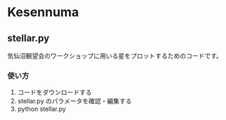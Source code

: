 # Kesennuma

## stellar.py
気仙沼観望会のワークショップに用いる星をプロットするためのコードです。

### 使い方
1. コードをダウンロードする
2. stellar.py のパラメータを確認・編集する
3. python stellar.py
